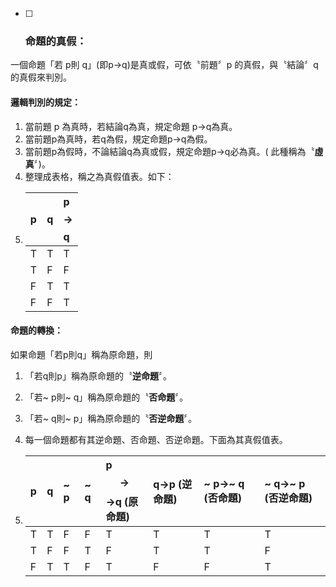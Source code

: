 * [ ] ### 命題的真假：

一個命題「若 p則 q」\(即p→q\)是真或假，可依〝前題〞p 的真假，與〝結論〞q 的真假來判別。

#### 邏輯判別的規定：

1. 當前題 p 為真時，若結論q為真，規定命題 p→q為真。 
2. 當前題p為真時，若q為假，規定命題p→q為假。
3. 當前題p為假時，不論結論q為真或假，規定命題p→q必為真。\( 此種稱為〝**虛真**〞\)。
4. 整理成表格，稱之為真假值表。如下：
5. | p | q | p $$\rightarrow$$ q |
   | :--- | :--- | :--- |
   | T | T | T |
   | T | F | F |
   | F | T | T |
   | F | F | T |

#### 命題的轉換：

如果命題「若p則q」稱為原命題，則

1. 「若q則p」稱為原命題的〝**逆命題**〞。
2. 「若~ p則~ q」稱為原命題的〝**否命題**〞。
3. 「若~ q則~ p」稱為原命題的〝**否逆命題**〞。

4. 每一個命題都有其逆命題、否命題、否逆命題。下面為其真假值表。

5. | p | q | ~ p | ~ q | p$$\rightarrow$$-&gt;q \(原命題\) | q-&gt;p \(逆命題\) | ~ p-&gt;~ q \(否命題\) | ~ q-&gt;~ p \(否逆命題\) |
   | :--- | :--- | :--- | :--- | :--- | :--- | :--- | :--- |
   | T | T | F | F | T | T | T | T |
   | T | F | F | T | F | T | T | F |
   | F | T | T | F | T | F | F | T |



